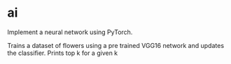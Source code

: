 # ai
Implement a neural network using PyTorch.

Trains a dataset of flowers using a pre trained VGG16 network and updates the classifier. 
Prints top k for a given k
